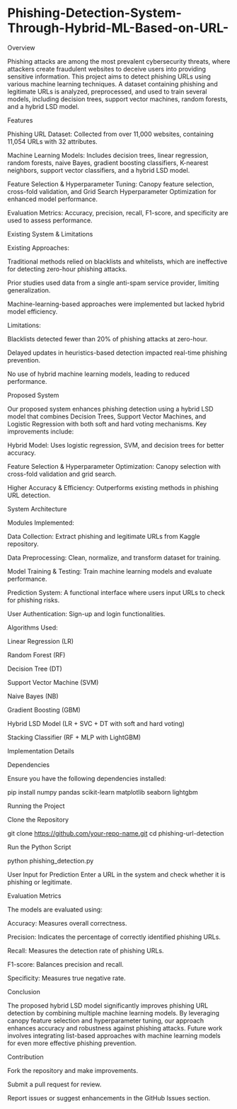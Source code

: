 # Phishing-Detection-System-Through-Hybrid-ML-Based-on-URL-
Overview

Phishing attacks are among the most prevalent cybersecurity threats, where attackers create fraudulent websites to deceive users into providing sensitive information. This project aims to detect phishing URLs using various machine learning techniques. A dataset containing phishing and legitimate URLs is analyzed, preprocessed, and used to train several models, including decision trees, support vector machines, random forests, and a hybrid LSD model.

Features

Phishing URL Dataset: Collected from over 11,000 websites, containing 11,054 URLs with 32 attributes.

Machine Learning Models: Includes decision trees, linear regression, random forests, naive Bayes, gradient boosting classifiers, K-nearest neighbors, support vector classifiers, and a hybrid LSD model.

Feature Selection & Hyperparameter Tuning: Canopy feature selection, cross-fold validation, and Grid Search Hyperparameter Optimization for enhanced model performance.

Evaluation Metrics: Accuracy, precision, recall, F1-score, and specificity are used to assess performance.

Existing System & Limitations

Existing Approaches:

Traditional methods relied on blacklists and whitelists, which are ineffective for detecting zero-hour phishing attacks.

Prior studies used data from a single anti-spam service provider, limiting generalization.

Machine-learning-based approaches were implemented but lacked hybrid model efficiency.

Limitations:

Blacklists detected fewer than 20% of phishing attacks at zero-hour.

Delayed updates in heuristics-based detection impacted real-time phishing prevention.

No use of hybrid machine learning models, leading to reduced performance.

Proposed System

Our proposed system enhances phishing detection using a hybrid LSD model that combines Decision Trees, Support Vector Machines, and Logistic Regression with both soft and hard voting mechanisms. Key improvements include:

Hybrid Model: Uses logistic regression, SVM, and decision trees for better accuracy.

Feature Selection & Hyperparameter Optimization: Canopy selection with cross-fold validation and grid search.

Higher Accuracy & Efficiency: Outperforms existing methods in phishing URL detection.

System Architecture

Modules Implemented:

Data Collection: Extract phishing and legitimate URLs from Kaggle repository.

Data Preprocessing: Clean, normalize, and transform dataset for training.

Model Training & Testing: Train machine learning models and evaluate performance.

Prediction System: A functional interface where users input URLs to check for phishing risks.

User Authentication: Sign-up and login functionalities.

Algorithms Used:

Linear Regression (LR)

Random Forest (RF)

Decision Tree (DT)

Support Vector Machine (SVM)

Naive Bayes (NB)

Gradient Boosting (GBM)

Hybrid LSD Model (LR + SVC + DT with soft and hard voting)

Stacking Classifier (RF + MLP with LightGBM)

Implementation Details

Dependencies

Ensure you have the following dependencies installed:

pip install numpy pandas scikit-learn matplotlib seaborn lightgbm

Running the Project

Clone the Repository

git clone https://github.com/your-repo-name.git
cd phishing-url-detection

Run the Python Script

python phishing_detection.py

User Input for Prediction
Enter a URL in the system and check whether it is phishing or legitimate.

Evaluation Metrics

The models are evaluated using:

Accuracy: Measures overall correctness.

Precision: Indicates the percentage of correctly identified phishing URLs.

Recall: Measures the detection rate of phishing URLs.

F1-score: Balances precision and recall.

Specificity: Measures true negative rate.

Conclusion

The proposed hybrid LSD model significantly improves phishing URL detection by combining multiple machine learning models. By leveraging canopy feature selection and hyperparameter tuning, our approach enhances accuracy and robustness against phishing attacks. Future work involves integrating list-based approaches with machine learning models for even more effective phishing prevention.

Contribution

Fork the repository and make improvements.

Submit a pull request for review.

Report issues or suggest enhancements in the GitHub Issues section.

